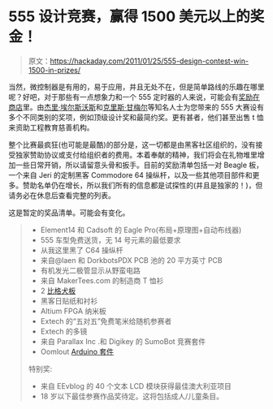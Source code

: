 # 555 设计竞赛，赢得 1500 美元以上的奖金！

> 原文：<https://hackaday.com/2011/01/25/555-design-contest-win-1500-in-prizes/>

当然，微控制器是有用的，易于应用，并且无处不在，但是简单路线的乐趣在哪里呢？好吧，对于那些有一点想象力和一个 555 定时器的人来说，可能会有[奖励在商店](http://www.555contest.com/)里。由[杰里·埃尔斯沃斯](http://www.youtube.com/user/jeriellsworth)和[克里斯·甘梅尔](http://chrisgammell.com/)等知名人士为您带来的 555 大赛设有多个不同类别的奖项，例如顶级设计奖和最简约奖。更有甚者，他们甚至出售 t 恤来资助工程教育慈善机构。

整个比赛最疯狂(也可能是最酷)的部分是，这一切都是由黑客社区组织的，没有接受独家赞助协议或支付给组织者的费用。本着奉献的精神，我们将会在礼物堆里增加一些日常开销，所以请留意头骨和扳手。目前的奖励清单包括一对 Beagle 板，一个来自 Jeri 的定制黑客 Commodore 64 操纵杆，以及一些其他项目部件和更多。赞助名单仍在增长，所以我们所有的信息都是试探性的(并且是独家的！)，但请务必在休息后查看完整的列表。

这是暂定的奖品清单。可能会有变化。

> *   Element14 和 Cadsoft 的 Eagle Pro(布局+原理图+自动布线器)
> *   555 车型免费送货，无 14 号元素的最低要求
> *   从我这里黑了 C64 操纵杆
> *   来自@laen 和 DorkbotsPDX PCB 池的 20 平方英寸 PCB
> *   有机发光二极管显示从野蛮电路
> *   来自 MakerTees.com 的制造商 T 恤衫
> *   2 [比格犬板](http://beagleboard.org/)
> *   黑客日贴纸和衬衫
> *   Altium FPGA 纳米板
> *   Extech 的“五对五”免费笔米给随机参赛者
> *   Extech 的多镜
> *   来自 Parallax Inc .和 Digikey 的 SumoBot 竞赛套件
> *   Oomlout [Arduino 套件](http://www.oomlout.co.uk/starter-kit-for-arduino-ardx-p-183.html)
> 
> 特别奖:
> 
> *   来自 EEvblog 的 40 个文本 LCD 模块获得最佳澳大利亚项目
> *   18 岁以下最佳参赛作品奖待定。这将包括成人/儿童条目。